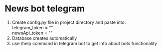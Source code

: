 # News bot telegram 
1) Create config.py file in project directory and paste into:   
   telegram_token = ""  
newsApi_token = ""   
2) Database creates automatically  
3) use /help command in telegram bot to get info about bots functionality
   